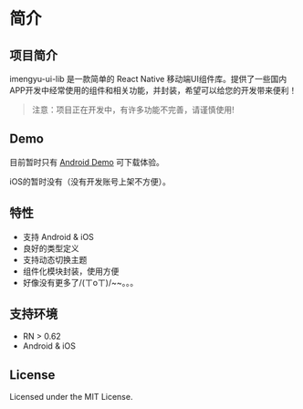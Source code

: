 
# 简介

## 项目简介

imengyu-ui-lib 是一款简单的 React Native 移动端UI组件库。提供了一些国内APP开发中经常使用的组件和相关功能，并封装，希望可以给您的开发带来便利！

> 注意：项目正在开发中，有许多功能不完善，请谨慎使用!

## Demo

目前暂时只有 [Android Demo](https://pan.baidu.com/s/1SPV3WJOrg2WYFNVtVg37DQ?pwd=bix5) 可下载体验。

iOS的暂时没有（没有开发账号上架不方便）。

## 特性

* 支持 Android & iOS
* 良好的类型定义
* 支持动态切换主题
* 组件化模块封装，使用方便
* 好像没有更多了/(ㄒoㄒ)/~~。。。

## 支持环境

* RN > 0.62
* Android & iOS

## License

Licensed under the MIT License.
